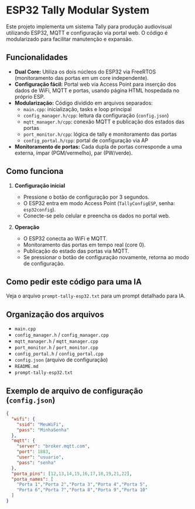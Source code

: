 # ESP32 Tally Modular System

Este projeto implementa um sistema Tally para produção audiovisual utilizando ESP32, MQTT e configuração via portal web. O código é modularizado para facilitar manutenção e expansão.

## Funcionalidades

- **Dual Core:** Utiliza os dois núcleos do ESP32 via FreeRTOS (monitoramento das portas em um core independente).
- **Configuração fácil:** Portal web via Access Point para inserção dos dados de WiFi, MQTT e portas, usando página HTML hospedada no próprio ESP.
- **Modularização:** Código dividido em arquivos separados:
  - `main.cpp`: inicialização, tasks e loop principal
  - `config_manager.h/cpp`: leitura da configuração (`config.json`)
  - `mqtt_manager.h/cpp`: conexão MQTT e publicação dos estados das portas
  - `port_monitor.h/cpp`: lógica de tally e monitoramento das portas
  - `config_portal.h/cpp`: portal de configuração via AP
- **Monitoramento de portas:** Cada dupla de portas corresponde a uma externa, ímpar (PGM/vermelho), par (PW/verde).

## Como funciona

1. **Configuração inicial**
   - Pressione o botão de configuração por 3 segundos.
   - O ESP32 entra em modo Access Point (`TallyConfigESP`, senha: `esp32config`).
   - Conecte-se pelo celular e preencha os dados no portal web.

2. **Operação**
   - O ESP32 conecta ao WiFi e MQTT.
   - Monitoramento das portas em tempo real (core 0).
   - Publicação do estado das portas via MQTT.
   - Se pressionar o botão de configuração novamente, retorna ao modo de configuração.

## Como pedir este código para uma IA

Veja o arquivo `prompt-tally-esp32.txt` para um prompt detalhado para IA.

## Organização dos arquivos

- `main.cpp`
- `config_manager.h` / `config_manager.cpp`
- `mqtt_manager.h` / `mqtt_manager.cpp`
- `port_monitor.h` / `port_monitor.cpp`
- `config_portal.h` / `config_portal.cpp`
- `config.json` (arquivo de configuração)
- `README.md`
- `prompt-tally-esp32.txt`

## Exemplo de arquivo de configuração (`config.json`)

```json
{
  "wifi": {
    "ssid": "MeuWiFi",
    "pass": "MinhaSenha"
  },
  "mqtt": {
    "server": "broker.mqtt.com",
    "port": 1883,
    "user": "usuario",
    "pass": "senha"
  },
  "porta_pins": [12,13,14,15,16,17,18,19,21,22],
  "porta_names": [
    "Porta 1","Porta 2","Porta 3","Porta 4","Porta 5",
    "Porta 6","Porta 7","Porta 8","Porta 9","Porta 10"
  ]
}